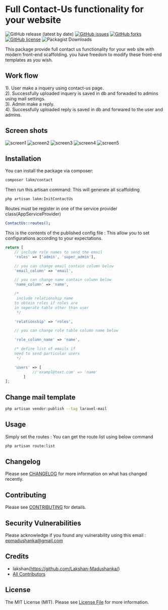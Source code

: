 # Full Contact-Us functionality for your website 

![GitHub release (latest by date)](https://img.shields.io/github/v/release/Lakshan-Madushanka/contact-us)
[![GitHub issues](https://img.shields.io/github/issues/Lakshan-Madushanka/contact-us)](https://github.com/Lakshan-Madushanka/contact-us/issues)
[![GitHub forks](https://img.shields.io/github/forks/Lakshan-Madushanka/contact-us)](https://github.com/Lakshan-Madushanka/contact-us/network)
[![GitHub license](https://img.shields.io/github/license/Lakshan-Madushanka/contact-us)](https://github.com/Lakshan-Madushanka/contact-us/blob/main/LICENSE.md)
![Packagist Downloads](https://img.shields.io/packagist/dt/lakm/contact)

This package provide full contact us functionality for your web site with modern front-end scaffolding. you have freedom to modify these front-end templates as you wish.

## Work flow
1). User make a inquery using contact-us page. </br>
2). Successfully uploaded inquery is saved in db and  forwaded to admins using mail settings. </br>
3). Admin make a reply. </br>
4). Successfully uploaded reply is saved in db and forwared to the user and admins.

## Screen shots
![screen1](https://user-images.githubusercontent.com/47297673/135661945-00c7508a-bea4-45c7-a35a-0cd4559ae9f6.PNG)
![screen2](https://user-images.githubusercontent.com/47297673/135661953-e2fe01a1-44a8-4024-8b7c-d828d8f10264.PNG)
![screen3](https://user-images.githubusercontent.com/47297673/135661956-75733ce2-bba2-4415-823c-a3c7c9c994e3.PNG)
![screen4](https://user-images.githubusercontent.com/47297673/135661962-254a07f6-78bb-499b-9527-f04b760e1591.PNG)
![screen5](https://user-images.githubusercontent.com/47297673/135661965-a18e2617-17b8-4be4-a71d-b67b1ea7a19c.PNG)



## Installation

You can install the package via composer:

```bash
composer lakm/contact
```

Then run this artisan command: This will generate all scaffolding 
```bash
php artisan lakm:InitContactUs
```
Routes must be register in one of the service provider class(AppServiceProvider)
```bash
ContactUs::routes();
```

This is the contents of the published config file : This allow you to set configurations according to your expectations. 

```php
return [
    // include role names to send the email
    'roles' => ['admin', 'super_admin'],

    // you can change email contain column below
    'email_column' => 'email',

    // you can change name contain column below
    'name_column' => 'name',

    /*
     include relationship name
    to obtain roles if roles are
    in seperate table other than user
     */

    'relationship' => 'roles',

    // you can change role table column name below

    'role_column_name' => 'name',

    /* define list of emails if
    need to send particular users
     */

    'users' => [
            //'exampl@text.com' => 'name'
        ]
];
```
## Change mail template 

```bash
php artisan vendor:publish --tag laravel-mail
```

## Usage

Simply set the routes : You can get the route list using below command
```bash
php artisan route:list
```

## Changelog

Please see [CHANGELOG](CHANGELOG.md) for more information on what has changed recently.

## Contributing

Please see [CONTRIBUTING](.github/CONTRIBUTING.md) for details.

## Security Vulnerabilities

Please acknowledge if you found any vulnerability using this email : epmadushanka@gmail.com

## Credits
- lakshan(https://github.com/Lakshan-Madushanka/)
- [All Contributors](../../contributors)

## License

The MIT License (MIT). Please see [License File](LICENSE.md) for more information.
